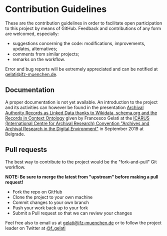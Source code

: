 # Contribution Guidelines

These are the contribution guidelines in order to facilitate open participation to this project by means of GitHub.
Feedback and contributions of any form are welcomed, especially:
- suggestions concerning the code: modifications, improvements, updates, alternatives;
- comments from similar projects;
- remarks on the workflow.

Error and bug reports will be extremely appreciated and can be notified at [gelati@ifz-muenchen.de](gelati@ifz-muenchen.de).

## Documentation
A proper documentation is not yet available. An introduction to the project and its activities can however be found in the presentation 
[Archival Authority Records as Linked Data thanks to Wikidata, schema.org and the Records in Context Ontology](https://doi.org/10.5281/zenodo.3465304)
given by Francesco Gelati at the [ICARUS (International Centre for Archival Research) Convention "Archives and Archival Research in the Digital Environment"](https://icar-us.eu/en/event/english-icarus-convention-24/) in September 2019 at Belgrade. 

## Pull requests
The best way to contribute to the project would be the "fork-and-pull" Git workflow.

**NOTE: Be sure to merge the latest from "upstream" before making a pull request!**

- Fork the repo on GitHub
- Clone the project to your own machine
- Commit changes to your own branch
- Push your work back up to your fork
- Submit a Pull request so that we can review your changes

Feel free also to email us at [gelati@ifz-muenchen.de](gelati@ifz-muenchen.de) or to follow the project leader on Twitter at [@f_gelati](https://twitter.com/f_gelati)
